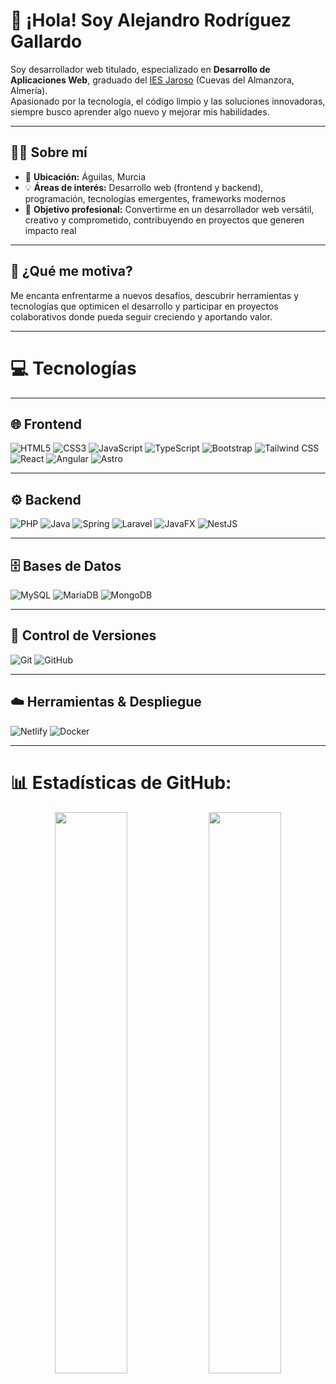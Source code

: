 # 👋 ¡Hola! Soy Alejandro Rodríguez Gallardo

Soy desarrollador web titulado, especializado en **Desarrollo de Aplicaciones Web**, graduado del [IES Jaroso](https://www.iesjaroso.es/) (Cuevas del Almanzora, Almería).  
Apasionado por la tecnología, el código limpio y las soluciones innovadoras, siempre busco aprender algo nuevo y mejorar mis habilidades.

---

## 🧑‍💻 Sobre mí

- 📍 **Ubicación:** Águilas, Murcia  
- 💡 **Áreas de interés:** Desarrollo web (frontend y backend), programación, tecnologías emergentes, frameworks modernos  
- 🚀 **Objetivo profesional:** Convertirme en un desarrollador web versátil, creativo y comprometido, contribuyendo en proyectos que generen impacto real

---

## 🎯 ¿Qué me motiva?

Me encanta enfrentarme a nuevos desafíos, descubrir herramientas y tecnologías que optimicen el desarrollo y participar en proyectos colaborativos donde pueda seguir creciendo y aportando valor.

---

# 💻 Tecnologías

---

## 🌐 Frontend

![HTML5](https://img.shields.io/badge/html5-%23E34F26.svg?style=for-the-badge&logo=html5&logoColor=white)
![CSS3](https://img.shields.io/badge/css3-%231572B6.svg?style=for-the-badge&logo=css3&logoColor=white)
![JavaScript](https://img.shields.io/badge/javascript-%23323330.svg?style=for-the-badge&logo=javascript&logoColor=%23F7DF1E)
![TypeScript](https://img.shields.io/badge/TypeScript-%23007ACC.svg?style=for-the-badge&logo=typescript&logoColor=white)
![Bootstrap](https://img.shields.io/badge/bootstrap-%238511FA.svg?style=for-the-badge&logo=bootstrap&logoColor=white)
![Tailwind CSS](https://img.shields.io/badge/Tailwind_CSS-%23FDE047.svg?style=for-the-badge&logo=tailwindcss&logoColor=white)
![React](https://img.shields.io/badge/React-%2320232a.svg?style=for-the-badge&logo=react&logoColor=%2361DAFB)
![Angular](https://img.shields.io/badge/Angular-%236A1B9A.svg?style=for-the-badge&logo=angular&logoColor=white)
![Astro](https://img.shields.io/badge/Astro-%230A1F44.svg?style=for-the-badge&logo=astro&logoColor=white)

---

## ⚙️ Backend

![PHP](https://img.shields.io/badge/php-%23777BB4.svg?style=for-the-badge&logo=php&logoColor=white)
![Java](https://img.shields.io/badge/java-%23ED8B00.svg?style=for-the-badge&logo=openjdk&logoColor=white)
![Spring](https://img.shields.io/badge/spring-%236DB33F.svg?style=for-the-badge&logo=spring&logoColor=white)
![Laravel](https://img.shields.io/badge/Laravel-%23E33232.svg?style=for-the-badge&logo=laravel&logoColor=white)
![JavaFX](https://img.shields.io/badge/javafx-%23FF0000.svg?style=for-the-badge&logo=javafx&logoColor=white)
![NestJS](https://img.shields.io/badge/nestjs-%23E0234E.svg?style=for-the-badge&logo=nestjs&logoColor=white)

---

## 🗄️ Bases de Datos

![MySQL](https://img.shields.io/badge/mysql-4479A1.svg?style=for-the-badge&logo=mysql&logoColor=white)
![MariaDB](https://img.shields.io/badge/MariaDB-%23003B57.svg?style=for-the-badge&logo=mariadb&logoColor=white)
![MongoDB](https://img.shields.io/badge/MongoDB-%2347A248.svg?style=for-the-badge&logo=mongodb&logoColor=white)

---

## 🔧 Control de Versiones

![Git](https://img.shields.io/badge/git-%23F05033.svg?style=for-the-badge&logo=git&logoColor=white)
![GitHub](https://img.shields.io/badge/github-%23121011.svg?style=for-the-badge&logo=github&logoColor=white)

---

## ☁️ Herramientas & Despliegue

![Netlify](https://img.shields.io/badge/netlify-%23000000.svg?style=for-the-badge&logo=netlify&logoColor=#00C7B7)
![Docker](https://img.shields.io/badge/Docker-%232496ED.svg?style=for-the-badge&logo=docker&logoColor=white)

---


# 📊 Estadísticas de GitHub:
<div align="center">

<img width="48%" src="https://github-readme-stats.vercel.app/api?username=alxrgdriguez&theme=tokyonight&show_icons=true&hide_border=false&count_private=true" />
<img width="48%" src="https://github-readme-stats.vercel.app/api/top-langs/?username=alxrgdriguez&theme=tokyonight&hide_border=false&include_all_commits=false&count_private=false" />

</div>



